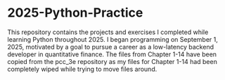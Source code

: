 # 2025-Python-Practice
This repository contains the projects and exercises I completed while learning Python throughout 2025. I began programming on September 1, 2025, motivated by a goal to pursue a career as a low-latency backend developer in quantitative finance.
The files from Chapter 1-14 have been copied from the pcc_3e repository as my files for Chapter 1-14 had been completely wiped while trying to move files around.
